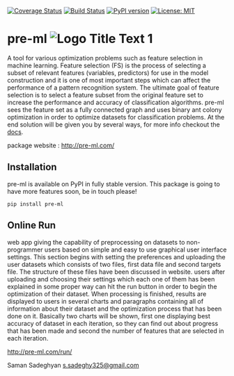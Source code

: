 [![Coverage Status](https://coveralls.io/repos/github/5amron/pre-ml/badge.svg?branch=master)](https://coveralls.io/github/5amron/pre-ml?branch=master) [![Build Status](https://travis-ci.org/5amron/pre-ml.svg?branch=master)](https://travis-ci.org/5amron/pre-ml) [![PyPI version](https://badge.fury.io/py/pre-ml.svg)](https://badge.fury.io/py/pre-ml) [![License: MIT](https://camo.githubusercontent.com/890acbdcb87868b382af9a4b1fac507b9659d9bf/68747470733a2f2f696d672e736869656c64732e696f2f62616467652f6c6963656e73652d4d49542d626c75652e737667)](https://opensource.org/licenses/MIT)










# pre-ml ![](http://pre-ml.com/static/img/ant-samll.png "Logo Title Text 1")


A tool for various optimization problems such as feature selection in machine learning. Feature selection (FS) is the process of selecting a subset of relevant features (variables, predictors) for use in the model construction and it is one of most important steps which can affect the performance of a pattern recognition system. The ultimate goal of feature selection is to select a feature subset from the original feature set to increase the performance and accuracy of classification algorithms. pre-ml sees the feature set as a fully connected graph and uses binary ant colony optimization in order to optimize datasets for classification problems. At the end solution will be given you by several ways, for more info checkout the [docs](http://pre-ml.com/docs/).


package website :
http://pre-ml.com/




## Installation

pre-ml is available on PyPI in fully stable version. This package is going to have more features soon, be in touch please!

```
pip install pre-ml
```



## Online Run
web app giving the capability of preprocessing on datasets to non-programmer users based on simple and easy to use graphical user interface settings. This section begins with setting the preferences and uploading the user datasets which consists of two files, first data file and second targets file. The structure of these files have been discussed in website. users after uploading and choosing their settings which each one of them has been explained in some proper way can hit the run button in order to begin the optimization of their dataset.
When processing is finished, results are displayed to users in several charts and paragraphs containing all of information about their dataset and the optimization process that has been done on it. Basically two charts will be shown, first one displaying best accuracy of dataset in each iteration, so they can find out about progress that has been made and second the number of features that are selected in each iteration.


http://pre-ml.com/run/









Saman Sadeghyan
s.sadeghy325@gmail.com
